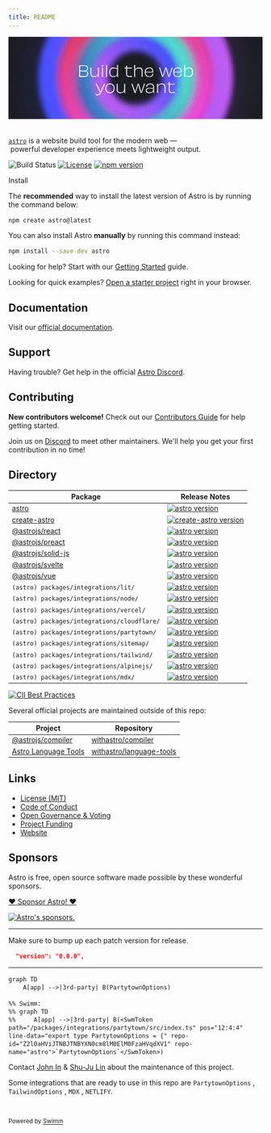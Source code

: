 ```yaml
---
title: README
---
```

![Build the web you want](/.github/assets/banner.jpg "Build the web you want")\
&nbsp;

<a href="<https://astro.build>"> <SwmToken path="/packages/astro/src/core/build/plugins/plugin-analyzer.ts" pos="274:3:3" line-data="				const astro = info.meta.astro as AstroPluginMetadata[&#39;astro&#39;];" repo-id="Z2l0aHViJTNBJTNBYXN0cm8lM0ElM0FzaHVqdXV1" repo-name="astro">`astro`</SwmToken></a> is a website build tool for the modern web —&nbsp;\
&nbsp;powerful developer experience meets lightweight output.&nbsp;

![Build Status](https://github.com/withastro/astro/actions/workflows/ci.yml/badge.svg) [![License](https://img.shields.io/badge/License-MIT-blue.svg)](https://github.com/withastro/astro/blob/main/LICENSE) [![npm version](https://badge.fury.io/js/astro.svg)](https://badge.fury.io/js/astro)

Install

The **recommended** way to install the latest version of Astro is by running the command below:

```bash
npm create astro@latest
```

You can also install Astro **manually** by running this command instead:

```bash
npm install --save-dev astro
```

Looking for help? Start with our [Getting Started](https://docs.astro.build/en/getting-started/) guide.

Looking for quick examples? [Open a starter project](https://astro.new/) right in your browser.

## Documentation

Visit our [official documentation](https://docs.astro.build/).

## Support

Having trouble? Get help in the official [Astro Discord](https://astro.build/chat).

## Contributing

**New contributors welcome!** Check out our [Contributors Guide](CONTRIBUTING.md) for help getting started.

Join us on [Discord](https://astro.build/chat) to meet other maintainers. We'll help you get your first contribution in no time!

## Directory

| Package                                                                                                                                                                       | Release Notes                                                                                                                                                        |
| ----------------------------------------------------------------------------------------------------------------------------------------------------------------------------- | -------------------------------------------------------------------------------------------------------------------------------------------------------------------- |
| [astro](packages/astro)                                                                                                                                                       | [![astro version](https://img.shields.io/npm/v/astro.svg?label=%20)](packages/astro/CHANGELOG.md)                                                                    |
| [create-astro](packages/create-astro)                                                                                                                                         | [![create-astro version](https://img.shields.io/npm/v/create-astro.svg?label=%20)](packages/create-astro/CHANGELOG.md)                                               |
| [@astrojs/react](packages/integrations/react)                                                                                                                                 | [![astro version](https://img.shields.io/npm/v/@astrojs/react.svg?label=%20)](packages/integrations/react/CHANGELOG.md)                                              |
| [@astrojs/preact](packages/integrations/preact)                                                                                                                               | [![astro version](https://img.shields.io/npm/v/@astrojs/preact.svg?label=%20)](packages/integrations/preact/CHANGELOG.md)                                            |
| [@astrojs/solid-js](packages/integrations/solid)                                                                                                                              | [![astro version](https://img.shields.io/npm/v/@astrojs/solid-js.svg?label=%20)](packages/integrations/solid/CHANGELOG.md)                                           |
| [@astrojs/svelte](packages/integrations/svelte)                                                                                                                               | [![astro version](https://img.shields.io/npm/v/@astrojs/svelte.svg?label=%20)](packages/integrations/svelte/CHANGELOG.md)                                            |
| [@astrojs/vue](packages/integrations/vue)                                                                                                                                     | [![astro version](https://img.shields.io/npm/v/@astrojs/vue.svg?label=%20)](packages/integrations/vue/CHANGELOG.md)                                                  |
| <SwmPath repo-id="Z2l0aHViJTNBJTNBYXN0cm8lM0ElM0FzaHVqdXV1" repo-name="astro" path="/packages/integrations/lit/">`(astro) packages/integrations/lit/`</SwmPath>               | [![astro version](https://img.shields.io/npm/v/@astrojs/lit.svg?label=%20)](packages/integrations/lit/CHANGELOG.md)                                                  |
| <SwmPath repo-id="Z2l0aHViJTNBJTNBYXN0cm8lM0ElM0FzaHVqdXV1" repo-name="astro" path="/packages/integrations/node/">`(astro) packages/integrations/node/`</SwmPath>             | [![astro version](https://img.shields.io/npm/v/@astrojs/node.svg?label=%20)](packages/integrations/node/CHANGELOG.md)                                                |
| <SwmPath repo-id="Z2l0aHViJTNBJTNBYXN0cm8lM0ElM0FzaHVqdXV1" repo-name="astro" path="/packages/integrations/vercel/">`(astro) packages/integrations/vercel/`</SwmPath>         | [![astro version](https://img.shields.io/npm/v/@astrojs/vercel.svg?label=%20)](packages/integrations/vercel/CHANGELOG.md)                                            |
| <SwmPath repo-id="Z2l0aHViJTNBJTNBYXN0cm8lM0ElM0FzaHVqdXV1" repo-name="astro" path="/packages/integrations/cloudflare/">`(astro) packages/integrations/cloudflare/`</SwmPath> | [![astro version](https://img.shields.io/npm/v/@astrojs/cloudflare.svg?label=%20)](https://github.com/withastro/adapters/blob/main/packages/cloudflare/CHANGELOG.md) |
| <SwmPath repo-id="Z2l0aHViJTNBJTNBYXN0cm8lM0ElM0FzaHVqdXV1" repo-name="astro" path="/packages/integrations/partytown/">`(astro) packages/integrations/partytown/`</SwmPath>   | [![astro version](https://img.shields.io/npm/v/@astrojs/partytown.svg?label=%20)](packages/integrations/partytown/CHANGELOG.md)                                      |
| <SwmPath repo-id="Z2l0aHViJTNBJTNBYXN0cm8lM0ElM0FzaHVqdXV1" repo-name="astro" path="/packages/integrations/sitemap/">`(astro) packages/integrations/sitemap/`</SwmPath>       | [![astro version](https://img.shields.io/npm/v/@astrojs/sitemap.svg?label=%20)](packages/integrations/sitemap/CHANGELOG.md)                                          |
| <SwmPath repo-id="Z2l0aHViJTNBJTNBYXN0cm8lM0ElM0FzaHVqdXV1" repo-name="astro" path="/packages/integrations/tailwind/">`(astro) packages/integrations/tailwind/`</SwmPath>     | [![astro version](https://img.shields.io/npm/v/@astrojs/tailwind.svg?label=%20)](packages/integrations/tailwind/CHANGELOG.md)                                        |
| <SwmPath repo-id="Z2l0aHViJTNBJTNBYXN0cm8lM0ElM0FzaHVqdXV1" repo-name="astro" path="/packages/integrations/alpinejs/">`(astro) packages/integrations/alpinejs/`</SwmPath>     | [![astro version](https://img.shields.io/npm/v/@astrojs/alpinejs.svg?label=%20)](packages/integrations/alpinejs/CHANGELOG.md)                                        |
| <SwmPath repo-id="Z2l0aHViJTNBJTNBYXN0cm8lM0ElM0FzaHVqdXV1" repo-name="astro" path="/packages/integrations/mdx/">`(astro) packages/integrations/mdx/`</SwmPath>               | [![astro version](https://img.shields.io/npm/v/@astrojs/mdx.svg?label=%20)](packages/integrations/mdx/CHANGELOG.md)                                                  |

[![CII Best Practices](https://bestpractices.coreinfrastructure.org/projects/6178/badge)](https://bestpractices.coreinfrastructure.org/projects/6178)

Several official projects are maintained outside of this repo:

| Project                                                             | Repository                                                              |
| ------------------------------------------------------------------- | ----------------------------------------------------------------------- |
| [@astrojs/compiler](https://github.com/withastro/compiler)          | [withastro/compiler](https://github.com/withastro/compiler)             |
| [Astro Language Tools](https://github.com/withastro/language-tools) | [withastro/language-tools](https://github.com/withastro/language-tools) |

## Links

- [License (MIT)](LICENSE)
- [Code of Conduct](https://github.com/withastro/.github/blob/main/CODE_OF_CONDUCT.md)
- [Open Governance & Voting](https://github.com/withastro/.github/blob/main/GOVERNANCE.md)
- [Project Funding](https://github.com/withastro/.github/blob/main/FUNDING.md)
- [Website](https://astro.build/)

## Sponsors

Astro is free, open source software made possible by these wonderful sponsors.

[❤️ Sponsor Astro! ❤️](https://github.com/withastro/.github/blob/main/FUNDING.md)

<p align="center"> <a target="\_blank" href="<https://github.com/sponsors/withastro>">

[![Astro's sponsors.](https://astro.build/sponsors.png "Astro's sponsors.
Platinum sponsors: Vercel, storyblok, Netlify, Ship Shape, Google Chrome
Gold sponsors: ‹div›RIOTS, DEEPGRAM, Transloadit, CloudCannon
Sponsors: Monogram, Qoddi, Dimension")](https://github.com/sponsors/withastro)

<SwmSnippet path="/package.json" line="4" repo-id="Z2l0aHViJTNBJTNBYXN0cm8lM0ElM0FzaHVqdXV1">

---

Make sure to bump up each patch version for release.

```json
  "version": "0.0.0",
```

---

</SwmSnippet>

```mermaid
graph TD
    A[app] -->|3rd-party| B(PartytownOptions) 

%% Swimm:
%% graph TD
%%     A[app] -->|3rd-party| B(<SwmToken path="/packages/integrations/partytown/src/index.ts" pos="12:4:4" line-data="export type PartytownOptions = {" repo-id="Z2l0aHViJTNBJTNBYXN0cm8lM0ElM0FzaHVqdXV1" repo-name="astro">`PartytownOptions`</SwmToken>) 
```

Contact <SwmMention uid="7uPWv">[John In](mailto:usertest.swimm@proton.me)</SwmMention> & <SwmMention uid="sLEtk">[Shu-Ju Lin](mailto:shuju@swimm.io)</SwmMention> about the maintenance of this project.

Some integrations that are ready to use in this repo are <SwmToken path="/packages/integrations/partytown/src/index.ts" pos="12:4:4" line-data="export type PartytownOptions = {" repo-id="Z2l0aHViJTNBJTNBYXN0cm8lM0ElM0FzaHVqdXV1" repo-name="astro">`PartytownOptions`</SwmToken> , <SwmToken path="/packages/integrations/tailwind/src/index.ts" pos="56:2:2" line-data="type TailwindOptions = {" repo-id="Z2l0aHViJTNBJTNBYXN0cm8lM0ElM0FzaHVqdXV1" repo-name="astro">`TailwindOptions`</SwmToken> , <SwmToken path="/packages/astro/client.d.ts" pos="406:3:3" line-data="	type MDX = import(&#39;./dist/@types/astro.js&#39;).MDXInstance&lt;Record&lt;string, any&gt;&gt;;" repo-id="Z2l0aHViJTNBJTNBYXN0cm8lM0ElM0FzaHVqdXV1" repo-name="astro">`MDX`</SwmToken> , <SwmToken path="/packages/astro/astro.js" pos="8:1:1" line-data="	NETLIFY: &#39;https://docs.netlify.com/configure-builds/manage-dependencies/#node-js-and-javascript&#39;," repo-id="Z2l0aHViJTNBJTNBYXN0cm8lM0ElM0FzaHVqdXV1" repo-name="astro">`NETLIFY`</SwmToken>.

&nbsp;

<SwmMeta version="3.0.0"><sup>Powered by [Swimm](https://app.swimm.io/)</sup></SwmMeta>
